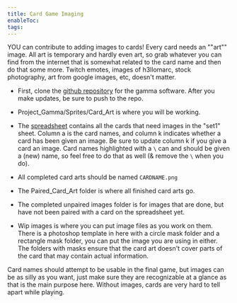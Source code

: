 ```yaml
---
title: Card Game Imaging
enableToc: 
tags:
---
```

YOU can contribute to adding images to cards! Every card needs an ""art"" image. All art is temporary and hardly even art, so grab whatever you can find from the internet that is somewhat related to the card name and then do that some more. Twitch emotes, images of h3llomarc, stock photography, art from google images, etc, doesn't matter. 

- First, clone the [github repository](https://github.com/kengikita/Project_Gamma) for the gamma software. After you make updates, be sure to push to the repo.
- Project_Gamma/Sprites/Card_Art is where you will be working.
- The [spreadsheet](https://docs.google.com/spreadsheets/d/1v2kB2lh71D9G-9cLPd3Aqkp0UxqjCQWOMH--ha0lmy0/edit?gid=289416360#gid=289416360) contains all the cards that need images in the "set1" sheet. Column a is the card names, and column k indicates whether a card has been given an image. Be sure to update column k if you give a card an image. Card names highlighted with a `\` can and should be given a (new) name, so feel free to do that as well (& remove the `\` when you do).
- All completed card arts should be named `CARDNAME.png`

- The Paired_Card_Art folder is where all finished card arts go.
- The completed unpaired images folder is for images that are done, but have not been paired with a card on the spreadsheet yet.
- Wip images is where you can put image files as you work on them. There is a photoshop template in here with a circle mask folder and a rectangle mask folder, you can put the image you are using in either. The folders with masks ensure that the card art doesn't cover parts of the card that may contain actual information.

Card names should attempt to be usable in the final game, but images can be as silly as you want, just make sure they are recognizable at a glance as that is the main purpose here. Without images, cards are very hard to tell apart while playing.